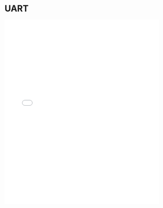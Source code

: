 # UART


<iframe src="/pdf/rk/uart/Rockchip_Developer_Guide_UART_CN.pdf" width="100%" height="600px" frameborder="0"></iframe>